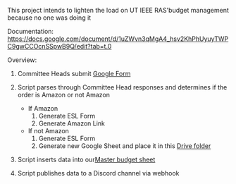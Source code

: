 This project intends to lighten the load on UT IEEE RAS'budget management because no one was doing it

Documentation:
https://docs.google.com/document/d/1uZWvn3qMgA4_hsv2KhPhUyuyTWPC9gwCCOcnSSpwB9Q/edit?tab=t.0

Overview:

1) Committee Heads submit [Google Form](https://docs.google.com/forms/d/1rG2NjBdIFq9y2mN5KfWg4BcAAViQFOrWLAWIGfFyOZg/edit)

1) Script parses through Committee Head responses and determines if the order is Amazon or not Amazon
    - If Amazon
        1) Generate ESL Form
        1) Generate Amazon Link
    - If not Amazon
        1) Generate ESL Form
        1) Generate new Google Sheet and place it in this [Drive folder](https://drive.google.com/drive/u/2/folders/1_Kgx5IAtx_0nBMLRLbzc3MJvsFQBVyMp)

1) Script inserts data into our[Master budget sheet](https://docs.google.com/spreadsheets/d/1uw0LqBbjbEuq2X-QjBsj0W6ebI_K2bclHLlOi9tjy1Q/edit?gid=0#gid=0)

1) Script publishes data to a Discord channel via webhook